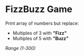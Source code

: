 # FizzBuzz Game

Print array of numbers but replace:
  * Multiples of 3 with **"Fizz"**
  * Multiples of 5 with **"Buzz"**

*Range (1-300)*
